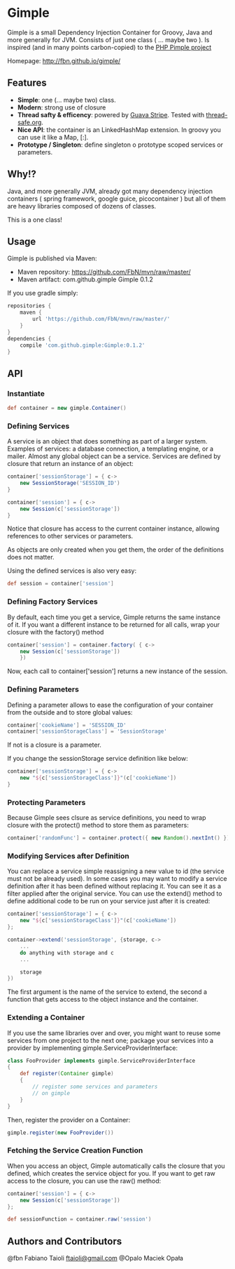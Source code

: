 # Gimple
Gimple is a small Dependency Injection Container for Groovy, Java and more generally for JVM. Consists of just one class ( ... maybe two ). Is inspired (and in many points carbon-copied) to the [PHP Pimple project]( http://pimple.sensiolabs.org/ )

Homepage: http://fbn.github.io/gimple/

## Features

* **Simple**: one (... maybe two) class.
* **Modern**: strong use of closure
* **Thread safty & efficency**: powered by [Guava Stripe](https://code.google.com/p/guava-libraries/wiki/StripedExplained). Tested with [thread-safe.org](http://thread-safe.org/).
* **Nice API**: the container is an LinkedHashMap extension. In groovy you can use it like a Map, [:].
* **Prototype / Singleton**: define singleton o prototype scoped services or parameters.

## Why!?

Java, and more generally JVM, already got many dependency injection containers ( spring framework, google guice, picocontainer )
but all of them are heavy libraries composed of dozens of classes. 

This is a one class!

## Usage

Gimple is published via Maven:
* Maven repository: https://github.com/FbN/mvn/raw/master/
* Maven artifact: com.github.gimple Gimple 0.1.2

If you use gradle simply:

```groovy
repositories {
    maven {
        url 'https://github.com/FbN/mvn/raw/master/'
    }
} 
dependencies {
    compile 'com.github.gimple:Gimple:0.1.2'
}
```

## API

### Instantiate
```groovy
def container = new gimple.Container()
```

### Defining Services
A service is an object that does something as part of a larger system. 
Examples of services: a database connection, a templating engine, or a mailer. 
Almost any global object can be a service.
Services are defined by closure that return an instance of an object:

```groovy
container['sessionStorage'] = { c->
    new SessionStorage('SESSION_ID')
}

container['session'] = { c->
    new Session(c['sessionStorage'])
}
```
Notice that closure has access to the current container instance, allowing references to other services or parameters.

As objects are only created when you get them, the order of the definitions does not matter.

Using the defined services is also very easy:

```groovy
def session = container['session']
```

### Defining Factory Services

By default, each time you get a service, Gimple returns the same instance of it. 
If you want a different instance to be returned for all calls, wrap your closure with the factory() method

```groovy
container['session'] = container.factory( { c->
    new Session(c['sessionStorage'])
    })
```
Now, each call to container['session'] returns a new instance of the session.

### Defining Parameters

Defining a parameter allows to ease the configuration of your container from the outside and to store global values:
```groovy
container['cookieName'] = 'SESSION_ID'
container['sessionStorageClass'] = 'SessionStorage'
```
If not is a closure is a parameter.

If you change the sessionStorage service definition like below:

```groovy
container['sessionStorage'] = { c->
    new "${c['sessionStorageClass']}"(c['cookieName'])
}
```

### Protecting Parameters
Because Gimple sees clsure as service definitions, you need to wrap closure with the protect() method to store them as parameters:

```groovy
container['randomFunc'] = container.protect({ new Random().nextInt() })
```

### Modifying Services after Definition
You can replace a service simple reassigning a new value to id (the service must not be already used).
In some cases you may want to modify a service definition after it has been defined without replacing it. You can see it as a filter applied after the original service.
You can use the extend() method to define additional code to be run on your service just after it is created:

```groovy
container['sessionStorage'] = { c->
    new "${c['sessionStorageClass']}"(c['cookieName'])
};

container->extend('sessionStorage', {storage, c->
    ...
    do anything with storage and c
    ...

    storage
})
```
The first argument is the name of the service to extend, the second a function that gets access to the object instance and the container.

### Extending a Container

If you use the same libraries over and over, you might want to reuse some services from one project to the next one; package your services into a provider by implementing gimple.ServiceProviderInterface:

```groovy
class FooProvider implements gimple.ServiceProviderInterface
{
    def register(Container gimple)
    {
        // register some services and parameters
        // on gimple
    }
}
```

Then, register the provider on a Container:

```groovy
gimple.register(new FooProvider())
```

### Fetching the Service Creation Function
When you access an object, Gimple automatically calls the closure that you defined, which creates the service object for you. If you want to get raw access to the closure, you can use the raw() method:

```groovy
container['session'] = { c->
    new Session(c['sessionStorage'])
};

def sessionFunction = container.raw('session')
```

## Authors and Contributors
@fbn Fabiano Taioli  ftaioli@gmail.com
@Opalo Maciek Opała

